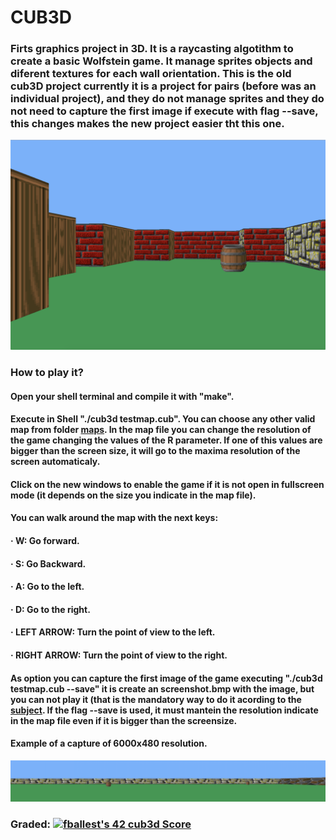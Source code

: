 # CUB3D

### Firts graphics project in 3D. It is a raycasting algotithm to create a basic Wolfstein game. It manage sprites objects and diferent textures for each wall orientation. This is the old cub3D project currently it is a project for pairs (before was an individual project), and they do not manage sprites and they do not need to capture the first image if execute with flag --save, this changes makes the new project easier tht this one.

![](images/cub3d_1.png)

### How to play it?
#### Open your shell terminal and compile it with "make".
#### Execute in Shell "./cub3d testmap.cub". You can choose any other valid map from folder [maps](maps/validos/). In the map file you can change the resolution of the game changing the values of the R parameter. If one of this values are bigger than the screen size, it will go to the maxima resolution of the screen automaticaly.
#### Click on the new windows to enable the game if it is not open in fullscreen mode (it depends on the size you indicate in the map file).
#### You can walk around the map with the next keys:
#### · W: Go forward.
#### · S: Go Backward.
#### · A: Go to the left.
#### · D: Go to the right.
#### · LEFT ARROW: Turn the point of view to the left.
#### · RIGHT ARROW: Turn the point of view to the right.
#### As option you can capture the first image of the game executing "./cub3d testmap.cub --save" it is create an screenshot.bmp with the image, but you can not play it (that is the mandatory way to do it acording to the [subject](Subject/en.subject.pdf). If the flag --save is used, it must mantein the resolution indicate in the map file even if it is bigger than the screensize. 

#### Example of a capture of 6000x480 resolution.
![](images/cub3d_ss.png)

### Graded: [![fballest's 42 cub3d Score](https://badge42.vercel.app/api/v2/cl45d74de005409l9l5r3ozl6/project/1926249)](https://github.com/JaeSeoKim/badge42)

